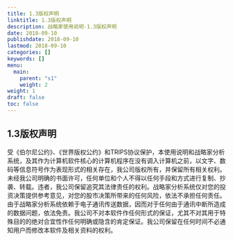 ```yaml
---
title: 1.3版权声明
linktitle: 1.3版权声明
description: 战略家使用说明-1.3版权声明
date: 2018-09-10
publishdate: 2018-09-10
lastmod: 2018-09-10
categories: []
keywords: []
menu:
  main:
    parent: "s1"
    weight: 2
weight: 1
draft: false
toc: false
---
```

## 1.3版权声明

受《伯尔尼公约》、《世界版权公约》和TRIPS协议保护，本使用说明和战略家分析系统，及其作为计算机软件核心的计算机程序在没有调入计算机之前，以文字、数码等信息符号作为表现形式的相关存在，我公司版权所有，并保留所有相关权利。未经我公司明确的书面许可，任何单位和个人不得以任何手段和方式进行复制、抄袭、转载。违者，我公司保留追究其法律责任的权利。战略家分析系统仅对您的投资决策提供参考意见，对您的股市决策所带来的任何风险，依法不承担任何责任。由于战略家分析系统依赖于电子通讯传送数据，因而对于任何由于通讯中断所造成的数据问题，依法免责。我公司不对本软件作任何形式的保证，尤其不对其用于特殊目的的绝对合宜性作任何明确或隐含的肯定保证。我公司保留在任何时间不必通知用户而修改本软件及相关资料的权利。

